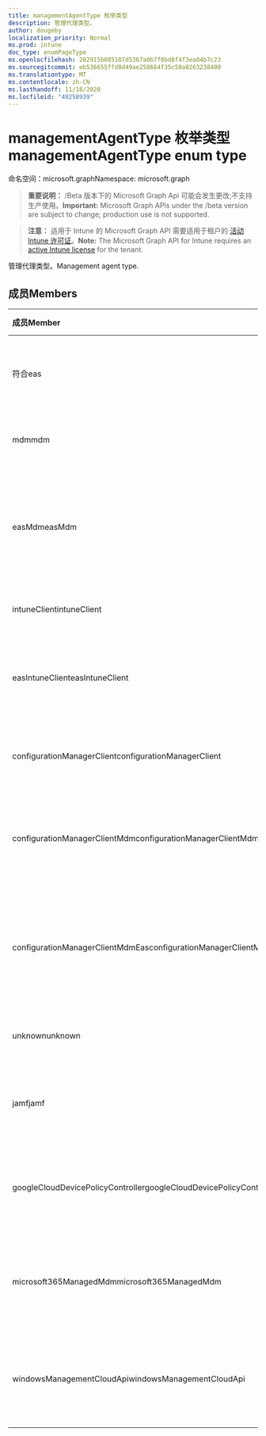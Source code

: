 ```yaml
---
title: managementAgentType 枚举类型
description: 管理代理类型。
author: dougeby
localization_priority: Normal
ms.prod: intune
doc_type: enumPageType
ms.openlocfilehash: 282915b085107d5367a0b7f8bd8f4f3ea84b7c23
ms.sourcegitcommit: eb536655ffd8d49ae258664f35c50a8263238400
ms.translationtype: MT
ms.contentlocale: zh-CN
ms.lasthandoff: 11/18/2020
ms.locfileid: "49258939"
---
```

# <a name="managementagenttype-enum-type"></a><span data-ttu-id="d33f3-103">managementAgentType 枚举类型</span><span class="sxs-lookup"><span data-stu-id="d33f3-103">managementAgentType enum type</span></span>

<span data-ttu-id="d33f3-104">命名空间：microsoft.graph</span><span class="sxs-lookup"><span data-stu-id="d33f3-104">Namespace: microsoft.graph</span></span>

> <span data-ttu-id="d33f3-105">**重要说明：** /Beta 版本下的 Microsoft Graph Api 可能会发生更改;不支持生产使用。</span><span class="sxs-lookup"><span data-stu-id="d33f3-105">**Important:** Microsoft Graph APIs under the /beta version are subject to change; production use is not supported.</span></span>

> <span data-ttu-id="d33f3-106">**注意：** 适用于 Intune 的 Microsoft Graph API 需要适用于租户的 [活动 Intune 许可证](https://go.microsoft.com/fwlink/?linkid=839381)。</span><span class="sxs-lookup"><span data-stu-id="d33f3-106">**Note:** The Microsoft Graph API for Intune requires an [active Intune license](https://go.microsoft.com/fwlink/?linkid=839381) for the tenant.</span></span>

<span data-ttu-id="d33f3-107">管理代理类型。</span><span class="sxs-lookup"><span data-stu-id="d33f3-107">Management agent type.</span></span>

## <a name="members"></a><span data-ttu-id="d33f3-108">成员</span><span class="sxs-lookup"><span data-stu-id="d33f3-108">Members</span></span>
|<span data-ttu-id="d33f3-109">成员</span><span class="sxs-lookup"><span data-stu-id="d33f3-109">Member</span></span>|<span data-ttu-id="d33f3-110">值</span><span class="sxs-lookup"><span data-stu-id="d33f3-110">Value</span></span>|<span data-ttu-id="d33f3-111">说明</span><span class="sxs-lookup"><span data-stu-id="d33f3-111">Description</span></span>|
|:---|:---|:---|
|<span data-ttu-id="d33f3-112">符合</span><span class="sxs-lookup"><span data-stu-id="d33f3-112">eas</span></span>|<span data-ttu-id="d33f3-113">1</span><span class="sxs-lookup"><span data-stu-id="d33f3-113">1</span></span>|<span data-ttu-id="d33f3-114">设备由 Exchange server 管理。</span><span class="sxs-lookup"><span data-stu-id="d33f3-114">The device is managed by Exchange server.</span></span>|
|<span data-ttu-id="d33f3-115">mdm</span><span class="sxs-lookup"><span data-stu-id="d33f3-115">mdm</span></span>|<span data-ttu-id="d33f3-116">双面</span><span class="sxs-lookup"><span data-stu-id="d33f3-116">2</span></span>|<span data-ttu-id="d33f3-117">设备由 Intune MDM 管理。</span><span class="sxs-lookup"><span data-stu-id="d33f3-117">The device is managed by Intune MDM.</span></span>|
|<span data-ttu-id="d33f3-118">easMdm</span><span class="sxs-lookup"><span data-stu-id="d33f3-118">easMdm</span></span>|<span data-ttu-id="d33f3-119">第三章</span><span class="sxs-lookup"><span data-stu-id="d33f3-119">3</span></span>|<span data-ttu-id="d33f3-120">设备由 Exchange server 和 Intune MDM 管理。</span><span class="sxs-lookup"><span data-stu-id="d33f3-120">The device is managed by both Exchange server and Intune MDM.</span></span>|
|<span data-ttu-id="d33f3-121">intuneClient</span><span class="sxs-lookup"><span data-stu-id="d33f3-121">intuneClient</span></span>|<span data-ttu-id="d33f3-122">4 </span><span class="sxs-lookup"><span data-stu-id="d33f3-122">4</span></span>|<span data-ttu-id="d33f3-123">Intune 客户端托管。</span><span class="sxs-lookup"><span data-stu-id="d33f3-123">Intune client managed.</span></span>|
|<span data-ttu-id="d33f3-124">easIntuneClient</span><span class="sxs-lookup"><span data-stu-id="d33f3-124">easIntuneClient</span></span>|<span data-ttu-id="d33f3-125">5 </span><span class="sxs-lookup"><span data-stu-id="d33f3-125">5</span></span>|<span data-ttu-id="d33f3-126">设备为 EAS 和 Intune 客户端双重托管。</span><span class="sxs-lookup"><span data-stu-id="d33f3-126">The device is EAS and Intune client dual managed.</span></span>|
|<span data-ttu-id="d33f3-127">configurationManagerClient</span><span class="sxs-lookup"><span data-stu-id="d33f3-127">configurationManagerClient</span></span>|<span data-ttu-id="d33f3-128">8 </span><span class="sxs-lookup"><span data-stu-id="d33f3-128">8</span></span>|<span data-ttu-id="d33f3-129">设备由配置管理器管理。</span><span class="sxs-lookup"><span data-stu-id="d33f3-129">The device is managed by Configuration Manager.</span></span>|
|<span data-ttu-id="d33f3-130">configurationManagerClientMdm</span><span class="sxs-lookup"><span data-stu-id="d33f3-130">configurationManagerClientMdm</span></span>|<span data-ttu-id="d33f3-131">10  </span><span class="sxs-lookup"><span data-stu-id="d33f3-131">10</span></span>|<span data-ttu-id="d33f3-132">设备由 Configuration Manager 和 MDM 管理。</span><span class="sxs-lookup"><span data-stu-id="d33f3-132">The device is managed by Configuration Manager and MDM.</span></span>|
|<span data-ttu-id="d33f3-133">configurationManagerClientMdmEas</span><span class="sxs-lookup"><span data-stu-id="d33f3-133">configurationManagerClientMdmEas</span></span>|<span data-ttu-id="d33f3-134">11 </span><span class="sxs-lookup"><span data-stu-id="d33f3-134">11</span></span>|<span data-ttu-id="d33f3-135">设备由 Configuration Manager、MDM 和 Eas 管理。</span><span class="sxs-lookup"><span data-stu-id="d33f3-135">The device is managed by Configuration Manager, MDM and Eas.</span></span>|
|<span data-ttu-id="d33f3-136">unknown</span><span class="sxs-lookup"><span data-stu-id="d33f3-136">unknown</span></span>|<span data-ttu-id="d33f3-137">16 </span><span class="sxs-lookup"><span data-stu-id="d33f3-137">16</span></span>|<span data-ttu-id="d33f3-138">未知的管理代理类型。</span><span class="sxs-lookup"><span data-stu-id="d33f3-138">Unknown management agent type.</span></span>|
|<span data-ttu-id="d33f3-139">jamf</span><span class="sxs-lookup"><span data-stu-id="d33f3-139">jamf</span></span>|<span data-ttu-id="d33f3-140">32</span><span class="sxs-lookup"><span data-stu-id="d33f3-140">32</span></span>|<span data-ttu-id="d33f3-141">设备属性是从 Jamf 中提取的。</span><span class="sxs-lookup"><span data-stu-id="d33f3-141">The device attributes are fetched from Jamf.</span></span>|
|<span data-ttu-id="d33f3-142">googleCloudDevicePolicyController</span><span class="sxs-lookup"><span data-stu-id="d33f3-142">googleCloudDevicePolicyController</span></span>|<span data-ttu-id="d33f3-143">64</span><span class="sxs-lookup"><span data-stu-id="d33f3-143">64</span></span>|<span data-ttu-id="d33f3-144">设备由 Google 的 CloudDPC 管理。</span><span class="sxs-lookup"><span data-stu-id="d33f3-144">The device is managed by Google's CloudDPC.</span></span>|
|<span data-ttu-id="d33f3-145">microsoft365ManagedMdm</span><span class="sxs-lookup"><span data-stu-id="d33f3-145">microsoft365ManagedMdm</span></span>|<span data-ttu-id="d33f3-146">258</span><span class="sxs-lookup"><span data-stu-id="d33f3-146">258</span></span>|<span data-ttu-id="d33f3-147">此设备由 Microsoft 365 到 Intune 管理。</span><span class="sxs-lookup"><span data-stu-id="d33f3-147">This device is managed by Microsoft 365 through Intune.</span></span>|
|<span data-ttu-id="d33f3-148">windowsManagementCloudApi</span><span class="sxs-lookup"><span data-stu-id="d33f3-148">windowsManagementCloudApi</span></span>|<span data-ttu-id="d33f3-149">512</span><span class="sxs-lookup"><span data-stu-id="d33f3-149">512</span></span>|<span data-ttu-id="d33f3-150">此设备由 Windows Management 云 API 管理。</span><span class="sxs-lookup"><span data-stu-id="d33f3-150">This device is managed by Windows Management Cloud API.</span></span>|




